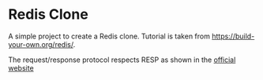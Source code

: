 # Redis Clone

A simple project to create a Redis clone. Tutorial is taken from https://build-your-own.org/redis/.

The request/response protocol respects RESP as shown in the [official website](https://redis.io/docs/reference/protocol-spec/)
